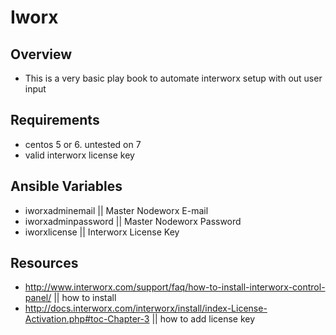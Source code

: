 Iworx
=========================
Overview
-----------------
- This is a very basic play book to automate interworx setup with out user input

Requirements
-----------------
- centos 5 or 6. untested on 7
- valid interworx license key

Ansible Variables
--------------------------
- iworxadminemail        || Master Nodeworx E-mail
- iworxadminpassword     || Master Nodeworx Password
- iworxlicense           || Interworx License Key

Resources
----------------------
- http://www.interworx.com/support/faq/how-to-install-interworx-control-panel/ || how to install
- http://docs.interworx.com/interworx/install/index-License-Activation.php#toc-Chapter-3 || how to add license key
